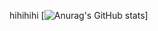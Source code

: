 hihihihi
[![Anurag's GitHub stats](https://github-readme-stats.vercel.app/api?username=FxShadowTGa&show_icons=true)]

